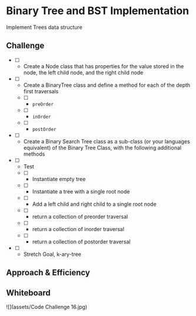 # Binary Tree and BST Implementation
<!-- Short summary or background information -->
Implement Trees data structure

## Challenge
<!-- Description of the challenge -->
- [ ] - Create a Node class that has properties for the value stored in the node, the left child node, and the right child node
- [ ] - Create a BinaryTree class and define a method for each of the depth first traversals
  - [ ] - `preOrder`
  - [ ] - `inOrder`
  - [ ] - `postOrder`
- [ ] - Create a Binary Search Tree class as a sub-class (or your languages equivalent) of the Binary Tree Class, with the following additional methods
- [ ] - Test
  - [ ] - Instantiate empty tree
  - [ ] - Instantiate a tree with a single root node
  - [ ] - Add a left child and right child to a single root node
  - [ ] - return a collection of preorder traversal
  - [ ] - return a collection of inorder traversal
  - [ ] - return a collection of postorder traversal
- [ ] - Stretch Goal, k-ary-tree

## Approach & Efficiency
<!-- What approach did you take? Why? What is the Big O space/time for this approach? -->


## Whiteboard
![](assets/Code Challenge 16.jpg)